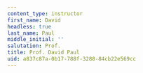 ```yaml
---
content_type: instructor
first_name: David
headless: true
last_name: Paul
middle_initial: ''
salutation: Prof.
title: Prof. David Paul
uid: a837c87a-0b17-788f-3288-84cb22e569cc
---
```

